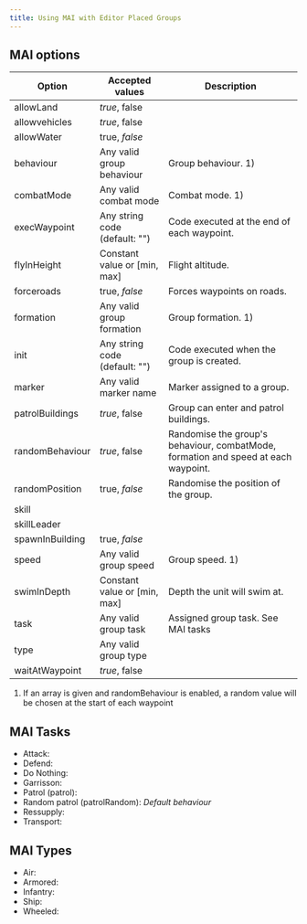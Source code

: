 ```yaml
---
title: Using MAI with Editor Placed Groups
---
```


## MAI options

| Option          | Accepted values               | Description |
| --------------- | ----------------------------- | ----------- |
| allowLand       | _true_, false                 |
| allowvehicles   | _true_, false                 |
| allowWater      | true, _false_                 |
| behaviour       | Any valid group behaviour     | Group behaviour. 1)
| combatMode      | Any valid combat mode         | Combat mode. 1)
| execWaypoint    | Any string code (default: "") | Code executed at the end of each waypoint.
| flyInHeight     | Constant value or [min, max]  | Flight altitude.
| forceroads      | true, *false*                 | Forces waypoints on roads.
| formation       | Any valid group formation     | Group formation. 1)
| init            | Any string code (default: "") | Code executed when the group is created.
| marker          | Any valid marker name         | Marker assigned to a group.
| patrolBuildings | _true_, false                 | Group can enter and patrol buildings.
| randomBehaviour | _true_, false                 | Randomise the group's behaviour, combatMode, formation and speed at each waypoint.
| randomPosition  | true, _false_                 | Randomise the position of the group.
| skill           |
| skillLeader     |
| spawnInBuilding | true, _false_                 |
| speed           | Any valid group speed         | Group speed. 1)
| swimInDepth     | Constant value or [min, max]  | Depth the unit will swim at.
| task            | Any valid group task          | Assigned group task. See MAI tasks
| type            | Any valid group type          |
| waitAtWaypoint  | _true_, false                 |
1) If an array is given and randomBehaviour is enabled, a random value will be chosen at the start of each waypoint

## MAI Tasks

- Attack:
- Defend:
- Do Nothing:
- Garrisson:
- Patrol (patrol):
- Random patrol (patrolRandom): _Default behaviour_
- Ressupply:
- Transport:

## MAI Types

- Air:
- Armored:
- Infantry:
- Ship:
- Wheeled:
